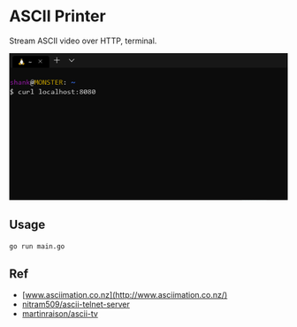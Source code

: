 # ASCII Printer

Stream ASCII video over HTTP, terminal.

![demo](static/demo.gif)

## Usage

```sh
go run main.go
```

## Ref

* [www.asciimation.co.nz](http://www.asciimation.co.nz/)
* [nitram509/ascii-telnet-server](https://github.com/nitram509/ascii-telnet-server)
* [martinraison/ascii-tv](https://github.com/martinraison/ascii-tv)
